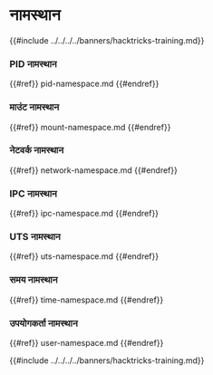 # नामस्थान

{{#include ../../../../banners/hacktricks-training.md}}

### **PID नामस्थान**

{{#ref}}
pid-namespace.md
{{#endref}}

### **माउंट नामस्थान**

{{#ref}}
mount-namespace.md
{{#endref}}

### **नेटवर्क नामस्थान**

{{#ref}}
network-namespace.md
{{#endref}}

### **IPC नामस्थान**

{{#ref}}
ipc-namespace.md
{{#endref}}

### **UTS नामस्थान**

{{#ref}}
uts-namespace.md
{{#endref}}

### समय नामस्थान

{{#ref}}
time-namespace.md
{{#endref}}

### उपयोगकर्ता नामस्थान

{{#ref}}
user-namespace.md
{{#endref}}

{{#include ../../../../banners/hacktricks-training.md}}
